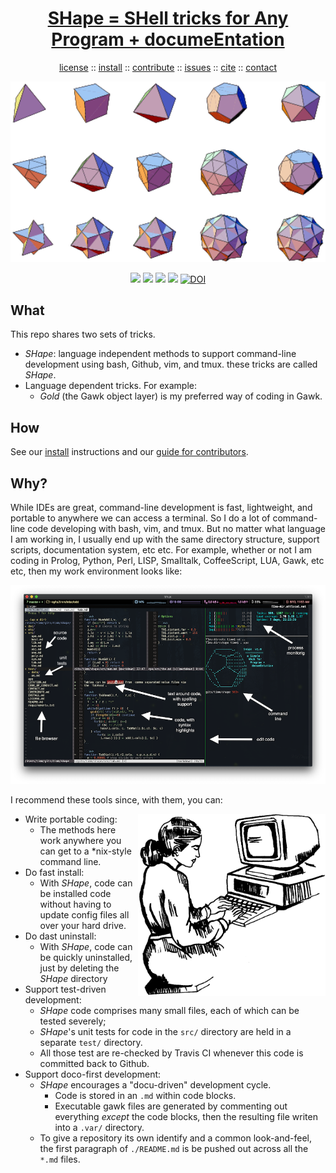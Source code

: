 <a name=top>
<h1 align=center>
   <a href="https://github.com/timm/shape/blob/master/README.md#top">
     SHape = SHell tricks  for Any Program + documeEntation
   </a>
</h1>
<p align=center>
   <a    href="https://github.com/timm/shape/blob/master/LICENSE.md#top">license</a>
   :: <a href="https://github.com/timm/shape/blob/master/INSTALL.md#top">install</a>
   :: <a href="https://github.com/timm/shape/blob/master/CONTRIBUTE.md#top">contribute</a>
   :: <a href="https://github.com/timm/shape/issues">issues</a>
   :: <a href="https://github.com/timm/shape/blob/master/CITATION.md#top">cite</a>
   :: <a href="https://github.com/timm/shape/blob/master/CONTACT.md#top">contact</a>
</p>
<p align=center>
   <img width=600 src="https://github.com/timm/misc/blob/master/odd/etc/img/solidgallery.gif">
</p>
<p align=center>
   <img src="https://img.shields.io/badge/language-gawk-orange">
   <img src="https://img.shields.io/badge/purpose-ai,se-blueviolet">
   <img src="https://img.shields.io/badge/platform-mac,*nux-informational">
   <a href="https://travis-ci.org/github/timm/shape"> <img src="https://travis-ci.org/timm/shape.svg?branch=master"></a>
   <a href="https://doi.org/10.5281/zenodo.3887420"><img src="https://zenodo.org/badge/DOI/10.5281/zenodo.3887420.svg" alt="DOI"></a>
</p>


## What


This repo shares two sets of tricks.

- _SHape_: language independent methods to support command-line 
  development using bash, Github, vim, and tmux.
  these tricks are called _SHape_.
- Language dependent tricks. For example:
  -  _Gold_ (the Gawk object layer) is my preferred way of coding in Gawk.

## How

See our [install](INSTALL.md) instructions and our
[guide for contributors](CONTRIBUTING.md).


## Why?

While IDEs are great, command-line development is fast,  lightweight,
and portable to anywhere we can access a terminal.
So I do a lot of command-line code developing with bash, vim, and tmux.
But no matter what language I am working in,  I usually end up with the same
directory structure, support scripts, documentation system, etc etc.
For example, whether or not I am 
coding in Prolog, Python, Perl, LISP, Smalltalk, 
CoffeeScript, LUA, Gawk, etc etc, then my work environment looks like:

<p align=center><a href="etc/img/screen.png"><img src="etc/img/screen900.png" width=900></a></p>


I recommend these tools since, with them, you can:

<img align=right width=300 src="etc/img/womancoder.png">

- Write portable coding:
   - The methods here work anywhere you can get to a \*nix-style command line.
- Do fast install:
   - With _SHape_,
     code can be installed code without having to update config files all over your hard drive.
- Do dast uninstall:
   - With _SHape_,
     code can be quickly uninstalled, just by deleting the _SHape_ directory
- Support test-driven development:
   - _SHape_ code comprises many small files, each of which can be tested severely;
   - _SHape_'s unit tests for code in the `src/` directory are held in a separate `test/` directory.
   - All those test are re-checked by  Travis CI whenever this code is committed back to Github.
- Support doco-first development:
   - _SHape_ encourages a "docu-driven" development cycle. 
      - Code is stored in an `.md` within code blocks.
      - Executable gawk files are generated by commenting out everything _except_ the code blocks,
        then the resulting file writen into a `.var/` directory.
   - To give a repository its own identify and a common look-and-feel,
     the first paragraph of `./README.md` is  be pushed out across all the `*.md` files.
